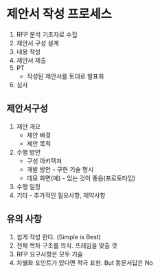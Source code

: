 # 제안서 작성 프로세스

1. RFP 분석 기초자료 수집
2. 제안서 구성 설계
3. 내용 작성
4. 제안서 제출
5. PT
   - 작성된 제안서를 토대로 발표회
6. 심사



## 제안서구성

1. 제안 개요
   - 제안 배경
   - 제안 목적
2. 수행 방안
   - 구성 아키텍처
   - 개발 방안 - 구현 기술 명시
   - 데모 화면(예) - 있는 것이 좋음(프로토타입)
3. 수행 일정
4. 기타 - 추가적인 필요사항, 제약사항



## 유의 사항

1. 쉽게 작성 한다. (Simple is Best)
2. 전체 목차 구조를 의식. 프레임을 맞출 것
3. RFP 요구사항은 모두 기술
4. 차별화 포인트가 있다면 적극 표현. But 동문서답은 No



